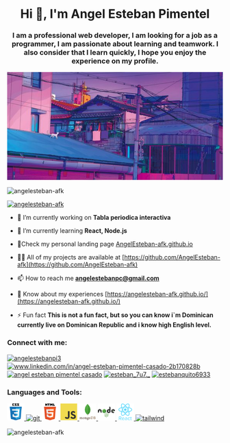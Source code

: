 <h1 align="center">Hi 👋, I'm Angel Esteban Pimentel</h1>
<h3 align="center">I am a professional web developer, I am looking for a job as a programmer, I am passionate about learning and teamwork. I also consider that I learn quickly, I hope you enjoy the experience on my profile.</h3>

![Profile Image](https://github.com/AngelEsteban-afk/AngelEsteban-afk/blob/main/4371a5030e717706b8264be1e8d6bdb1.jpg)
<p align="left"> <img src="https://komarev.com/ghpvc/?username=angelesteban-afk&label=Profile%20views&color=0e75b6&style=flat" alt="angelesteban-afk" /> </p>

<p align="left"> <a href="https://github.com/ryo-ma/github-profile-trophy"><img src="https://github-profile-trophy.vercel.app/?username=angelesteban-afk" alt="angelesteban-afk" /></a> </p>

- 🔭 I’m currently working on **Tabla periodica interactiva**

- 🌱 I’m currently learning **React, Node.js**

- 📑Check my personal landing page [AngelEsteban-afk.github.io](https://angelesteban-afk.github.io/)

- 👨‍💻 All of my projects are available at [https://github.com/AngelEsteban-afk](https://github.com/AngelEsteban-afk)

- 📫 How to reach me **angelestebanpc@gmail.com**

- 📄 Know about my experiences [https://angelesteban-afk.github.io/](https://angelesteban-afk.github.io/)

- ⚡ Fun fact **This is not a fun fact, but so you can know i`m Dominican currently live on Dominican Republic and i know high English level.**

<h3 align="left">Connect with me:</h3>
<p align="left">
<a href="https://twitter.com/angelestebanpi3" target="blank"><img align="center" src="https://raw.githubusercontent.com/rahuldkjain/github-profile-readme-generator/master/src/images/icons/Social/twitter.svg" alt="angelestebanpi3" height="30" width="40" /></a>
<a href="https://linkedin.com/in/www.linkedin.com/in/angel-esteban-pimentel-casado-2b170828b" target="blank"><img align="center" src="https://raw.githubusercontent.com/rahuldkjain/github-profile-readme-generator/master/src/images/icons/Social/linked-in-alt.svg" alt="www.linkedin.com/in/angel-esteban-pimentel-casado-2b170828b" height="30" width="40" /></a>
<a href="https://fb.com/angel esteban pimentel casado" target="blank"><img align="center" src="https://raw.githubusercontent.com/rahuldkjain/github-profile-readme-generator/master/src/images/icons/Social/facebook.svg" alt="angel esteban pimentel casado" height="30" width="40" /></a>
<a href="https://instagram.com/esteban_7u7._" target="blank"><img align="center" src="https://raw.githubusercontent.com/rahuldkjain/github-profile-readme-generator/master/src/images/icons/Social/instagram.svg" alt="esteban_7u7._" height="30" width="40" /></a>
<a href="https://discord.gg/estebanquito6933" target="blank"><img align="center" src="https://raw.githubusercontent.com/rahuldkjain/github-profile-readme-generator/master/src/images/icons/Social/discord.svg" alt="estebanquito6933" height="30" width="40" /></a>
</p>

<h3 align="left">Languages and Tools:</h3>
<p align="left"> <a href="https://www.w3schools.com/css/" target="_blank" rel="noreferrer"> <img src="https://raw.githubusercontent.com/devicons/devicon/master/icons/css3/css3-original-wordmark.svg" alt="css3" width="40" height="40"/> </a> <a href="https://git-scm.com/" target="_blank" rel="noreferrer"> <img src="https://www.vectorlogo.zone/logos/git-scm/git-scm-icon.svg" alt="git" width="40" height="40"/> </a> <a href="https://www.w3.org/html/" target="_blank" rel="noreferrer"> <img src="https://raw.githubusercontent.com/devicons/devicon/master/icons/html5/html5-original-wordmark.svg" alt="html5" width="40" height="40"/> </a> <a href="https://developer.mozilla.org/en-US/docs/Web/JavaScript" target="_blank" rel="noreferrer"> <img src="https://raw.githubusercontent.com/devicons/devicon/master/icons/javascript/javascript-original.svg" alt="javascript" width="40" height="40"/> </a> <a href="https://www.mongodb.com/" target="_blank" rel="noreferrer"> <img src="https://raw.githubusercontent.com/devicons/devicon/master/icons/mongodb/mongodb-original-wordmark.svg" alt="mongodb" width="40" height="40"/> </a> <a href="https://nodejs.org" target="_blank" rel="noreferrer"> <img src="https://raw.githubusercontent.com/devicons/devicon/master/icons/nodejs/nodejs-original-wordmark.svg" alt="nodejs" width="40" height="40"/> </a> <a href="https://reactjs.org/" target="_blank" rel="noreferrer"> <img src="https://raw.githubusercontent.com/devicons/devicon/master/icons/react/react-original-wordmark.svg" alt="react" width="40" height="40"/> </a> <a href="https://tailwindcss.com/" target="_blank" rel="noreferrer"> <img src="https://www.vectorlogo.zone/logos/tailwindcss/tailwindcss-icon.svg" alt="tailwind" width="40" height="40"/> </a> </p>

<p><img align="center" src="https://github-readme-stats.vercel.app/api/top-langs?username=angelesteban-afk&show_icons=true&locale=en&layout=compact" alt="angelesteban-afk" /></p>
